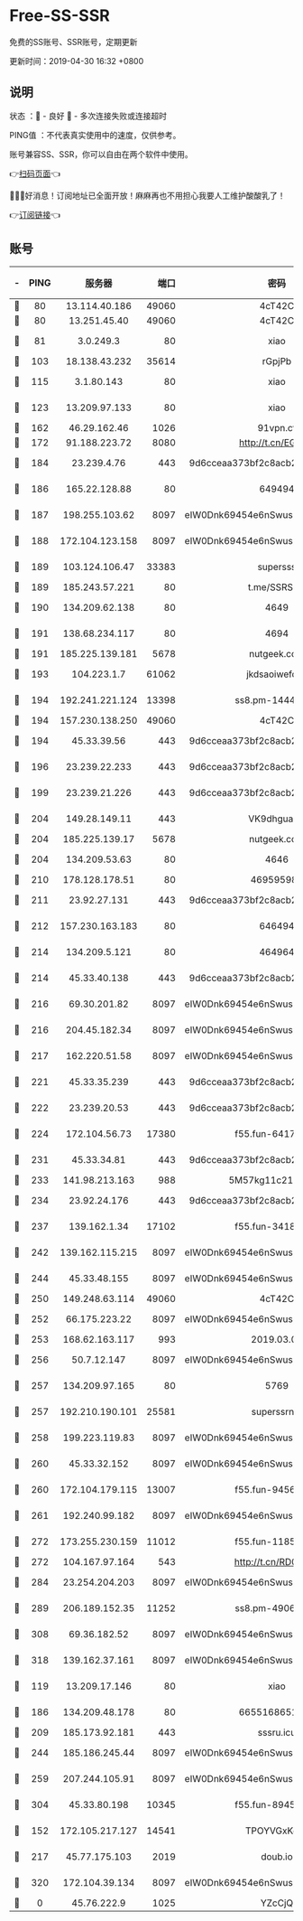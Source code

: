 # Free-SS-SSR

免费的SS账号、SSR账号，定期更新

更新时间：2019-04-30 16:32 +0800

## 说明

状态     ：🙂 - 良好 🙁 - 多次连接失败或连接超时

PING值   ：不代表真实使用中的速度，仅供参考。

账号兼容SS、SSR，你可以自由在两个软件中使用。

👉[扫码页面](https://liesauer.github.io/Free-SS-SSR/)👈

🎉🎉🎉好消息！订阅地址已全面开放！麻麻再也不用担心我要人工维护酸酸乳了！

👉[订阅链接](https://www.liesauer.net/yogurt/subscribe?ACCESS_TOKEN=DAYxR3mMaZAsaqUb)👈

## 账号

|-|PING|服务器|端口|密码|加密方式|区域|
|:----:|:----:|:-----:|-----:|:----:|:----:|:----:|
|🙂|80|13.114.40.186|49060|4cT42C|chacha20|JP|
|🙂|80|13.251.45.40|49060|4cT42C|chacha20|SG|
|🙂|81|3.0.249.3|80|xiao|aes-128-ctr|SG|
|🙂|103|18.138.43.232|35614|rGpjPb|rc4-md5|SG|
|🙂|115|3.1.80.143|80|xiao|aes-128-ctr|SG|
|🙂|123|13.209.97.133|80|xiao|aes-128-ctr|KR|
|🙂|162|46.29.162.46|1026|91vpn.cf|rc4-md5|RU|
|🙂|172|91.188.223.72|8080|http://t.cn/EGJIyrl|rc4-md5|RU|
|🙂|184|23.239.4.76|443|9d6cceaa373bf2c8acb22e60b6a58be6|aes-256-cfb|US|
|🙂|186|165.22.128.88|80|649494|aes-256-cfb|US|
|🙂|187|198.255.103.62|8097|eIW0Dnk69454e6nSwuspv9DmS201tQ0D|aes-256-cfb|US|
|🙂|188|172.104.123.158|8097|eIW0Dnk69454e6nSwuspv9DmS201tQ0D|aes-256-cfb|JP|
|🙂|189|103.124.106.47|33383|supersss|aes-256-cfb|US|
|🙂|189|185.243.57.221|80|t.me/SSRSUB|rc4-md5|US|
|🙂|190|134.209.62.138|80|4649|aes-256-cfb|US|
|🙂|191|138.68.234.117|80|4694|aes-256-cfb|US|
|🙂|191|185.225.139.181|5678|nutgeek.com|rc4-md5|US|
|🙂|193|104.223.1.7|61062|jkdsaoiwefdsa|aes-256-cfb|US|
|🙂|194|192.241.221.124|13398|ss8.pm-14441068|aes-256-cfb|US|
|🙂|194|157.230.138.250|49060|4cT42C|chacha20|US|
|🙂|194|45.33.39.56|443|9d6cceaa373bf2c8acb22e60b6a58be6|aes-256-cfb|US|
|🙂|196|23.239.22.233|443|9d6cceaa373bf2c8acb22e60b6a58be6|aes-256-cfb|US|
|🙂|199|23.239.21.226|443|9d6cceaa373bf2c8acb22e60b6a58be6|aes-256-cfb|US|
|🙂|204|149.28.149.11|443|VK9dhgualsL|aes-256-cfb|SG|
|🙂|204|185.225.139.17|5678|nutgeek.com|rc4-md5|US|
|🙂|204|134.209.53.63|80|4646|aes-256-cfb|US|
|🙂|210|178.128.178.51|80|469595985|chacha20|US|
|🙂|211|23.92.27.131|443|9d6cceaa373bf2c8acb22e60b6a58be6|aes-256-cfb|US|
|🙂|212|157.230.163.183|80|646494|aes-256-cfb|US|
|🙂|214|134.209.5.121|80|464964|aes-256-cfb|US|
|🙂|214|45.33.40.138|443|9d6cceaa373bf2c8acb22e60b6a58be6|aes-256-cfb|US|
|🙂|216|69.30.201.82|8097|eIW0Dnk69454e6nSwuspv9DmS201tQ0D|aes-256-cfb|US|
|🙂|216|204.45.182.34|8097|eIW0Dnk69454e6nSwuspv9DmS201tQ0D|aes-256-cfb|US|
|🙂|217|162.220.51.58|8097|eIW0Dnk69454e6nSwuspv9DmS201tQ0D|aes-256-cfb|US|
|🙂|221|45.33.35.239|443|9d6cceaa373bf2c8acb22e60b6a58be6|aes-256-cfb|US|
|🙂|222|23.239.20.53|443|9d6cceaa373bf2c8acb22e60b6a58be6|aes-256-cfb|US|
|🙂|224|172.104.56.73|17380|f55.fun-64173788|aes-256-cfb|SG|
|🙂|231|45.33.34.81|443|9d6cceaa373bf2c8acb22e60b6a58be6|aes-256-cfb|US|
|🙂|233|141.98.213.163|988|5M57kg11c214qDmK|chacha20|KR|
|🙂|234|23.92.24.176|443|9d6cceaa373bf2c8acb22e60b6a58be6|aes-256-cfb|US|
|🙂|237|139.162.1.34|17102|f55.fun-34189518|aes-256-cfb|SG|
|🙂|242|139.162.115.215|8097|eIW0Dnk69454e6nSwuspv9DmS201tQ0D|aes-256-cfb|JP|
|🙂|244|45.33.48.155|8097|eIW0Dnk69454e6nSwuspv9DmS201tQ0D|aes-256-cfb|US|
|🙂|250|149.248.63.114|49060|4cT42C|chacha20|CA|
|🙂|252|66.175.223.22|8097|eIW0Dnk69454e6nSwuspv9DmS201tQ0D|aes-256-cfb|US|
|🙂|253|168.62.163.117|993|2019.03.07|rc4-md5|US|
|🙂|256|50.7.12.147|8097|eIW0Dnk69454e6nSwuspv9DmS201tQ0D|aes-256-cfb|US|
|🙂|257|134.209.97.165|80|5769|aes-256-cfb|SG|
|🙂|257|192.210.190.101|25581|superssrnet|aes-256-cfb|US|
|🙂|258|199.223.119.83|8097|eIW0Dnk69454e6nSwuspv9DmS201tQ0D|aes-256-cfb|US|
|🙂|260|45.33.32.152|8097|eIW0Dnk69454e6nSwuspv9DmS201tQ0D|aes-256-cfb|US|
|🙂|260|172.104.179.115|13007|f55.fun-94565222|aes-256-cfb|SG|
|🙂|261|192.240.99.182|8097|eIW0Dnk69454e6nSwuspv9DmS201tQ0D|aes-256-cfb|US|
|🙂|272|173.255.230.159|11012|f55.fun-11858863|aes-256-cfb|US|
|🙂|272|104.167.97.164|543|http://t.cn/RD0D7sx|rc4-md5|CA|
|🙂|284|23.254.204.203|8097|eIW0Dnk69454e6nSwuspv9DmS201tQ0D|aes-256-cfb|US|
|🙂|289|206.189.152.35|11252|ss8.pm-49065778|aes-256-cfb|SG|
|🙂|308|69.36.182.52|8097|eIW0Dnk69454e6nSwuspv9DmS201tQ0D|aes-256-cfb|US|
|🙂|318|139.162.37.161|8097|eIW0Dnk69454e6nSwuspv9DmS201tQ0D|aes-256-cfb|SG|
|🙂|119|13.209.17.146|80|xiao|aes-128-ctr|KR|
|🙂|186|134.209.48.178|80|6655168651651|aes-256-cfb|US|
|🙂|209|185.173.92.181|443|sssru.icu|rc4-md5|RU|
|🙂|244|185.186.245.44|8097|eIW0Dnk69454e6nSwuspv9DmS201tQ0D|aes-256-cfb|NL|
|🙂|259|207.244.105.91|8097|eIW0Dnk69454e6nSwuspv9DmS201tQ0D|aes-256-cfb|US|
|🙂|304|45.33.80.198|10345|f55.fun-89457321|aes-256-cfb|US|
|🙁|152|172.105.217.127|14541|TPOYVGxKglpi|aes-256-cfb|JP|
|🙁|217|45.77.175.103|2019|doub.io|aes-128-ctr|SG|
|🙁|320|172.104.39.134|8097|eIW0Dnk69454e6nSwuspv9DmS201tQ0D|aes-256-cfb|SG|
|🙁|0|45.76.222.9|1025|YZcCjQ|rc4-md5|JP|
